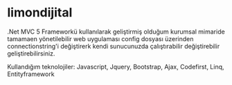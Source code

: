 # limondijital
.Net MVC 5 Frameworkü kullanılarak geliştirmiş olduğum kurumsal mimaride tamamaen yönetilebilir web uygulaması config dosyası üzerinden connectionstring'i değiştirerk kendi sunucunuzda çalıştırabilir değiştirebilir geliştirebilirsiniz. 

Kullandığım teknolojiler:
Javascript, Jquery, Bootstrap, Ajax, Codefirst, Linq, Entityframework
